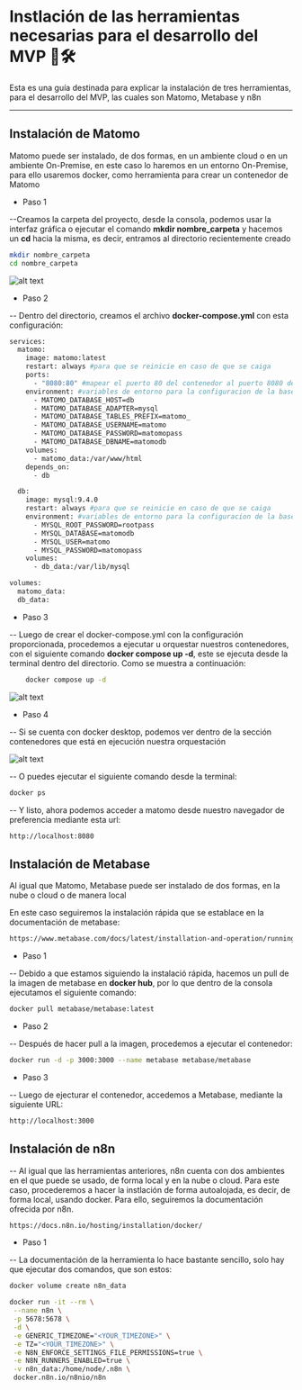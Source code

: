 # Instlación de las herramientas necesarias para el desarrollo del MVP 📄🛠️ 

Esta es una guía destinada para explicar la instalación de tres herramientas, para el desarrollo del MVP, las cuales son Matomo, Metabase y n8n

---

## Instalación de Matomo

Matomo puede ser instalado, de dos formas, en un ambiente cloud o en un ambiente On-Premise, en este caso lo haremos en un entorno On-Premise, para ello usaremos docker, como herramienta para crear un contenedor de Matomo

- Paso 1

--Creamos la carpeta del proyecto, desde la consola, podemos usar la interfaz gráfica o ejecutar el comando **mkdir nombre_carpeta** y hacemos un **cd** hacia la misma, es decir, entramos al directorio recientemente creado

```bash
mkdir nombre_carpeta
cd nombre_carpeta
```

![alt text](images/image.png)

- Paso 2 

-- Dentro del directorio, creamos el archivo **docker-compose.yml** con esta configuración: 

```bash
services:
  matomo:
    image: matomo:latest
    restart: always #para que se reinicie en caso de que se caiga
    ports:
      - "8080:80" #mapear el puerto 80 del contenedor al puerto 8080 del host
    environment: #variables de entorno para la configuracion de la base de datos
      - MATOMO_DATABASE_HOST=db
      - MATOMO_DATABASE_ADAPTER=mysql
      - MATOMO_DATABASE_TABLES_PREFIX=matomo_
      - MATOMO_DATABASE_USERNAME=matomo
      - MATOMO_DATABASE_PASSWORD=matomopass
      - MATOMO_DATABASE_DBNAME=matomodb
    volumes:
      - matomo_data:/var/www/html
    depends_on:
      - db

  db:
    image: mysql:9.4.0
    restart: always #para que se reinicie en caso de que se caiga
    environment: #variables de entorno para la configuracion de la base de datos
      - MYSQL_ROOT_PASSWORD=rootpass
      - MYSQL_DATABASE=matomodb
      - MYSQL_USER=matomo
      - MYSQL_PASSWORD=matomopass
    volumes:
      - db_data:/var/lib/mysql

volumes:
  matomo_data:
  db_data:
```

- Paso 3

-- Luego de crear el docker-compose.yml con la configuración proporcionada, procedemos a ejecutar u orquestar nuestros contenedores, con el siguiente comando **docker compose up -d**, este se ejecuta desde la terminal dentro del directorio. Como se muestra a continuación:

```bash
    docker compose up -d
```

![alt text](images/image-1.png)

- Paso 4

-- Si se cuenta con docker desktop, podemos ver dentro de la sección contenedores que está en ejecución nuestra orquestación

![alt text](images/image-2.png)

-- O puedes ejecutar el siguiente comando desde la terminal: 

```bash
docker ps
```

-- Y listo, ahora podemos acceder a matomo desde nuestro navegador de preferencia mediante esta url: 

```bash
http://localhost:8080
```

## Instalación de Metabase

Al igual que Matomo, Metabase puede ser instalado de dos formas, en la nube o cloud o de manera local

En este caso seguiremos la instalación rápida que se establace en la documentación de metabase: 

```bash
https://www.metabase.com/docs/latest/installation-and-operation/running-metabase-on-docker
```

- Paso 1 

-- Debido a que estamos siguiendo la instalació rápida, hacemos un pull de la imagen de metabase en **docker hub**, por lo que dentro de la consola ejecutamos el siguiente comando: 

```bash
docker pull metabase/metabase:latest
```

- Paso 2 

-- Después de hacer pull a la imagen, procedemos a ejecutar el contenedor: 

```bash
docker run -d -p 3000:3000 --name metabase metabase/metabase
```

- Paso 3 

-- Luego de ejecturar el contenedor, accedemos a Metabase, mediante la siguiente URL: 

```bash
http://localhost:3000
```

## Instalación de n8n

-- Al igual que las herramientas anteriores, n8n cuenta con dos ambientes en el que puede se usado, de forma local y en la nube o cloud. Para este caso, procederemos a hacer la instlación de forma autoalojada, es decir, de forma local, usando docker. Para ello, seguiremos la documentación ofrecida por n8n. 

```bash
https://docs.n8n.io/hosting/installation/docker/
```

- Paso 1

-- La documentación de la herramienta lo hace bastante sencillo, solo hay que ejecutar dos comandos, que son estos: 

```bash
docker volume create n8n_data
```

```bash
docker run -it --rm \
 --name n8n \
 -p 5678:5678 \
 -d \
 -e GENERIC_TIMEZONE="<YOUR_TIMEZONE>" \
 -e TZ="<YOUR_TIMEZONE>" \
 -e N8N_ENFORCE_SETTINGS_FILE_PERMISSIONS=true \
 -e N8N_RUNNERS_ENABLED=true \
 -v n8n_data:/home/node/.n8n \
 docker.n8n.io/n8nio/n8n
```


